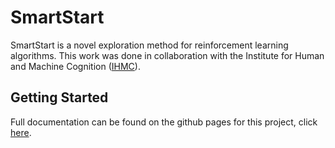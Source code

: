 # SmartStart

SmartStart is a novel exploration method for reinforcement learning algorithms.
This work was done in collaboration with the Institute for Human and Machine
Cognition ([IHMC](https://www.ihmc.us)).

## Getting Started

Full documentation can be found on the github pages for this project, click
[here](https://bartkeulen.github.io/smartstart/).